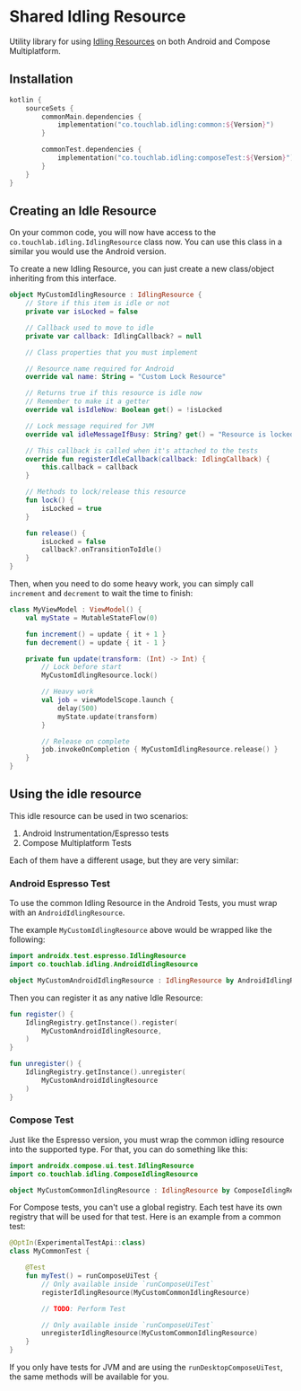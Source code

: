 # Shared Idling Resource

Utility library for using [Idling Resources](https://developer.android.com/training/testing/espresso/idling-resource) on
both Android and Compose Multiplatform.

## Installation

```kotlin
kotlin {
    sourceSets {
        commonMain.dependencies {
            implementation("co.touchlab.idling:common:${Version}")
        }

        commonTest.dependencies {
            implementation("co.touchlab.idling:composeTest:${Version}")
        }
    }
}
```

## Creating an Idle Resource

On your common code, you will now have access to the `co.touchlab.idling.IdlingResource` class now. You can use this
class in a similar you would use the Android version.

To create a new Idling Resource, you can just create a new class/object inheriting from this interface.

```kotlin
object MyCustomIdlingResource : IdlingResource {
    // Store if this item is idle or not
    private var isLocked = false

    // Callback used to move to idle
    private var callback: IdlingCallback? = null

    // Class properties that you must implement

    // Resource name required for Android
    override val name: String = "Custom Lock Resource"

    // Returns true if this resource is idle now
    // Remember to make it a getter
    override val isIdleNow: Boolean get() = !isLocked

    // Lock message required for JVM
    override val idleMessageIfBusy: String? get() = "Resource is locked".takeIf { isLocked }

    // This callback is called when it's attached to the tests
    override fun registerIdleCallback(callback: IdlingCallback) {
        this.callback = callback
    }

    // Methods to lock/release this resource
    fun lock() {
        isLocked = true
    }

    fun release() {
        isLocked = false
        callback?.onTransitionToIdle()
    }
}
```

Then, when you need to do some heavy work, you can simply call `increment` and `decrement` to wait the time to finish:

```kotlin
class MyViewModel : ViewModel() {
    val myState = MutableStateFlow(0)

    fun increment() = update { it + 1 }
    fun decrement() = update { it - 1 }

    private fun update(transform: (Int) -> Int) {
        // Lock before start
        MyCustomIdlingResource.lock()

        // Heavy work
        val job = viewModelScope.launch {
            delay(500)
            myState.update(transform)
        }

        // Release on complete
        job.invokeOnCompletion { MyCustomIdlingResource.release() }
    }
}
```

## Using the idle resource

This idle resource can be used in two scenarios:

1. Android Instrumentation/Espresso tests
2. Compose Multiplatform Tests

Each of them have a different usage, but they are very similar:

### Android Espresso Test

To use the common Idling Resource in the Android Tests, you must wrap with an `AndroidIdlingResource`.

The example `MyCustomIdlingResource` above would be wrapped like the following:

```kotlin
import androidx.test.espresso.IdlingResource
import co.touchlab.idling.AndroidIdlingResource

object MyCustomAndroidIdlingResource : IdlingResource by AndroidIdlingResource(MyCustomIdlingResource)
```

Then you can register it as any native Idle Resource:

```kotlin
fun register() {
    IdlingRegistry.getInstance().register(
        MyCustomAndroidIdlingResource,
    )
}

fun unregister() {
    IdlingRegistry.getInstance().unregister(
        MyCustomAndroidIdlingResource
    )
}
```

### Compose Test

Just like the Espresso version, you must wrap the common idling resource into the supported type. For that, you can do
something like this:

```kotlin
import androidx.compose.ui.test.IdlingResource
import co.touchlab.idling.ComposeIdlingResource

object MyCustomCommonIdlingResource : IdlingResource by ComposeIdlingResource(MyCustomIdlingResource)
```

For Compose tests, you can't use a global registry. Each test have its own registry that will be used for that test.
Here is an example from a common test:

```kotlin
@OptIn(ExperimentalTestApi::class)
class MyCommonTest {

    @Test
    fun myTest() = runComposeUiTest {
        // Only available inside `runComposeUiTest`
        registerIdlingResource(MyCustomCommonIdlingResource)

        // TODO: Perform Test

        // Only available inside `runComposeUiTest`
        unregisterIdlingResource(MyCustomCommonIdlingResource)
    }
}
```

If you only have tests for JVM and are using the `runDesktopComposeUiTest`, the same methods will be available for you.